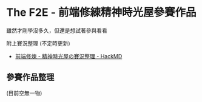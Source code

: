 # The F2E - 前端修練精神時光屋參賽作品

<!--

![未改名前獎狀](https://i.imgur.com/svnz3hx.png)

![完賽證明](https://i.imgur.com/mfQNIjG.png)

* [小麥 - The F2E 完賽證明](https://www.thef2e.com/Certificate/-LDy0z8ds4P4asDQQerb)
* [查詢獎狀 CodePen - Hex School](https://codepen.io/GordonLai/full/NMVoWe/)

-->

雖然才剛學沒多久，但還是想試著參與看看

附上賽況整理 (不定時更新)

* [前端修煉 - 精神時光屋の賽況整理 - HackMD](https://hackmd.io/N7iClZmXQAy2QwRMzQx3dg)



## 參賽作品整理

(目前空無一物)



